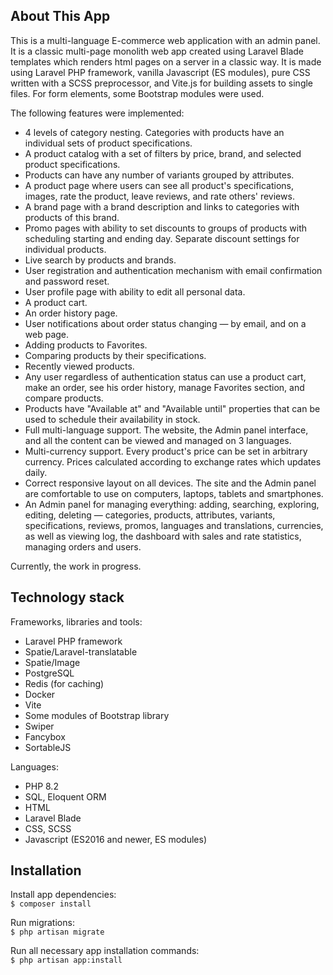 ## About This App

This is a multi-language E-commerce web application with an admin panel. It is a classic multi-page monolith web app created using Laravel Blade templates which renders html pages on a server in a classic way. It is made using Laravel PHP framework, vanilla Javascript (ES modules), pure CSS written with a SCSS preprocessor, and Vite.js for building assets to single files. For form elements, some Bootstrap modules were used.

The following features were implemented:

- 4 levels of category nesting. Categories with products have an individual sets of product specifications.
- A product catalog with a set of filters by price, brand, and selected product specifications.
- Products can have any number of variants grouped by attributes.
- A product page where users can see all product's specifications, images, rate the product, leave reviews, and rate others' reviews.
- A brand page with a brand description and links to categories with products of this brand.
- Promo pages with ability to set discounts to groups of products with scheduling starting and ending day. Separate discount settings for individual products.
- Live search by products and brands.
- User registration and authentication mechanism with email confirmation and password reset.
- User profile page with ability to edit all personal data.
- A product cart.
- An order history page.
- User notifications about order status changing — by email, and on a web page.
- Adding products to Favorites.
- Comparing products by their specifications.
- Recently viewed products.
- Any user regardless of authentication status can use a product cart, make an order, see his order history, manage Favorites section, and compare products.
- Products have "Available at" and "Available until" properties that can be used to schedule their availability in stock.
- Full multi-language support. The website, the Admin panel interface, and all the content can be viewed and managed on 3 languages.
- Multi-currency support. Every product's price can be set in arbitrary currency. Prices calculated according to exchange rates which updates daily. 
- Correct responsive layout on all devices. The site and the Admin panel are comfortable to use on computers, laptops, tablets and smartphones.
- An Admin panel for managing everything: adding, searching, exploring, editing, deleting — categories, products, attributes, variants, specifications, reviews, promos, languages and translations, currencies, as well as viewing log, the dashboard with sales and rate statistics, managing orders and users.

Currently, the work in progress.

## Technology stack

Frameworks, libraries and tools:

- Laravel PHP framework
- Spatie/Laravel-translatable
- Spatie/Image
- PostgreSQL
- Redis (for caching)
- Docker
- Vite
- Some modules of Bootstrap library
- Swiper
- Fancybox
- SortableJS

Languages:

- PHP 8.2
- SQL, Eloquent ORM
- HTML
- Laravel Blade
- CSS, SCSS
- Javascript (ES2016 and newer, ES modules)


## Installation

Install app dependencies:  
`$ composer install`

Run migrations:  
`$ php artisan migrate`

Run all necessary app installation commands:  
`$ php artisan app:install`
